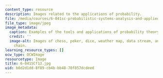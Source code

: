 ```yaml
---
content_type: resource
description: Images related to the applications of probability.
file: /media/courses/6-041sc-probabilistic-systems-analysis-and-applied-probability-fall-2013/b0d2d1dd8f89cb4bbb4870f857dcdeed_6-041SCf13.jpg
file_type: image/jpeg
image_metadata:
  caption: Examples of the tools and applications of probability theory.
  credit: ''
  image-alt: Images of chess, poker, dice, weather map, data stream, and a Markov
    chain.
learning_resource_types: []
ocw_type: OCWImage
resourcetype: Image
title: 6-041SCf13.jpg
uid: b0d2d1dd-8f89-cb4b-bb48-70f857dcdeed
---
```

